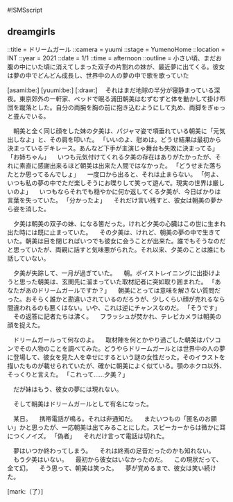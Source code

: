 #!SMSscript

## dreamgirls

::title = ドリームガール
::camera = yuumi
::stage = YumenoHome
::location = INT
::year = 2021
::date = 1/1
::time = afternoon
::outline = 小さい頃、まだお腹の中にいた頃に消えてしまった双子の片割れの妹が、最近夢に出てくる。彼女は夢の中でどんどん成長し、世界中の人の夢の中で歌を歌っていた

[asami:be:]
[yuumi:be:]
[:draw:]
　それはまだ地球の半分が寝静まっている深夜。東京郊外の一軒家、ベッドで眠る浦田朝美はむずむずと体を動かして掛け布団を蹴落とした。自分の両腕を胸の前に抱き込むようにして丸め、両脚をぎゅっと畳んでいる。

　朝美と全く同じ顔をした妹の夕美は、パジャマ姿で項垂れている朝美に「元気出しなよ」と、その肩を叩いた。
「いいのよ、慰めは。どうせ結果は最初から決まっているデキレース。あんなど下手が主演じゃ舞台も失敗に決まってる」
「お姉ちゃん」
　いつも元気付けてくれる夕美の存在はありがたかったが、それに素直に感謝出来るほど朝美は出来た人間ではなかった。
「どうせまた落ちたとか思ってるんでしょ」
　一度口から出ると、それは止まらない。
「何よ、いつも私の夢の中でただ楽しそうにお喋りして笑って遊んで。現実の世界は厳しいのよ」
　いつもならそれでも穏やかに何か返してくる夕美が、今日ばかりは言葉を失っていた。
「分かったよ」
　それだけ言い残すと、彼女は朝美の夢から姿を消した。

　夕美は朝美の双子の妹、になる筈だった。けれど夕美の心臓はこの世に生まれ出た時には既に止まっていた。
　その夕美は、けれど、朝美の夢の中で生きていた。朝美は目を閉じればいつでも彼女に会うことが出来た。誰でもそうなのだと思っていたが、両親に話すと気味悪がられた。それ以来、夕美のことは誰にも話していない。

　夕美が失踪して、一月が過ぎていた。
　朝。ボイストレイニングに出掛けようと思った朝美は、玄関先に溜まっていた取材記者に突如取り囲まれた。
「あなたがあのドリームガールですか？」
　朝美にとっては意味を解さない質問だった。おそらく誰かと勘違いされているのだろうが、少しくらい顔が売れるなら間違われるのも悪くはない。いや、これは逆にチャンスなのだ。
「そうです」
　その返答に記者たちは沸く。
　フラッシュが焚かれ、テレビカメラは朝美の顔を捉えた。

　ドリームガールって何なのよ。
　取材陣を何とかやり過ごした朝美はパソコンでその人物のことを調べてみた。どうやらドリームガールとは世界中の人の夢に登場して、彼女を見た人を幸せにするという謎の女性だった。そのイラストを描いたものが載せられていたが、確かに朝美によく似ている。顎のホクロ以外、そっくりと言えた。
「これって……夕美？」

　だが妹はもう、彼女の夢には現れない。

　そして朝美はドリームガールとして有名になった。


　某日。
　携帯電話が鳴る。それは非通知だ。
　またいつもの「匿名のお願い」かと思ったが、一応朝美は出てみることにした。スピーカーからは微かに耳につくノイズ。
「偽者」
　それだけ言って電話は切れた。

　夢はいつか終わってしまう。
　それは終焉の足音だったのかも知れない。
　もう夕美はいない。
　最初から彼女はいなかったのだ。
　この現状だって、全て幻。
　そう思って、朝美は笑った。
　夢が覚めるまで、彼女は笑い続けた。

[mark:（了）]
